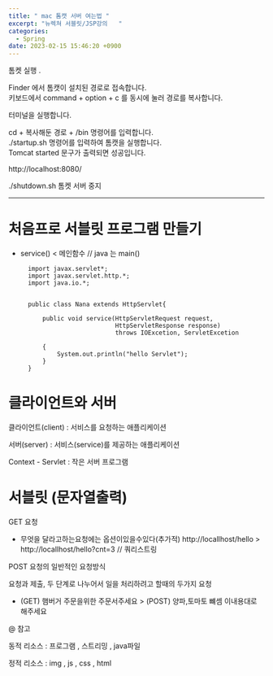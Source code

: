 ```yaml
---
title: " mac 톰캣 서버 여는법 "
excerpt: "뉴렉쳐 서블릿/JSP강의   "
categories:
  - Spring
date: 2023-02-15 15:46:20 +0900
---
```




톰켓 실행 . 

Finder 에서 톰캣이 설치된 경로로 접속합니다.  
키보드에서 command + option + c 를 동시에 눌러 경로를 복사합니다.  

터미널을 실행합니다.  

cd + 복사해둔 경로 + /bin 명령어를 입력합니다.   
./startup.sh 명령어를 입력하여 톰캣을 실행합니다.    
Tomcat started 문구가 출력되면 성공입니다.    

http://localhost:8080/

./shutdown.sh 톰켓 서버 중지     

-----
# 처음프로 서블릿 프로그램 만들기
- service() < 메인함수 // java 는 main() 

        import javax.servlet*;
        import javax.servlet.http.*;
        import java.io.*;


        public class Nana extends HttpServlet{
            
            public void service(HttpServletRequest request,
                                HttpServletResponse response)
                                throws IOExcetion, ServletExcetion

            {
                System.out.println("hello Servlet");
            }
        }


# 클라이언트와 서버 

클라이언트(client) : 서비스를 요청하는 애플리케이션

서버(server) : 서비스(service)를 제공하는 애플리케이션

Context  - Servlet : 작은 서버 프로그램  





# 서블릿 (문자열출력)

GET 요청
- 무엇을 달라고하는요청에는 옵션이있을수있다(추가적)
http://locallhost/hello > http://locallhost/hello?cnt=3 // 쿼리스트링 

POST 요청의 일반적인 요청방식

요청과 제출, 두 단계로 나누어서 일을 처리하려고 할때의 두가지 요청
- (GET) 햄버거 주문을위한 주문서주세요 > (POST) 양파,토마토 뺴셈  이내용대로 해주세요 

@ 참고 

동적 리소스 : 프로그램 , 스트리밍 , java파일

정적 리소스 : img , js , css , html
